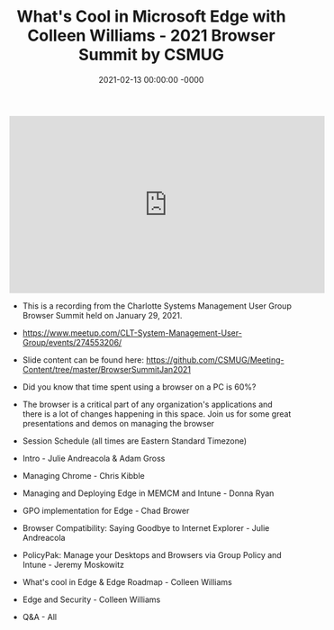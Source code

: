 ﻿---
layout: post
title: "What's Cool in Microsoft Edge with Colleen Williams - 2021 Browser Summit by CSMUG"
date: 2021-02-13 00:00:00 -0000
categories:
---

<iframe loading="lazy" width="560" height="315" src="https://www.youtube.com/embed/wEVoFCmB2WE" title="YouTube video player" frameborder="0" allow="accelerometer; autoplay; clipboard-write; encrypted-media; gyroscope; picture-in-picture" allowfullscreen></iframe>

 * This is a recording from the Charlotte Systems Management User Group Browser Summit held on January 29, 2021.

 * https://www.meetup.com/CLT-System-Management-User-Group/events/274553206/

 * Slide content can be found here: https://github.com/CSMUG/Meeting-Content/tree/master/BrowserSummitJan2021

 * Did you know that time spent using a browser on a PC is 60%?

 * The browser is a critical part of any organization's applications and there is a lot of changes happening in this space. Join us for some great presentations and demos on managing the browser

 * Session Schedule (all times are Eastern Standard Timezone)

 * Intro - Julie Andreacola & Adam Gross
 * Managing Chrome - Chris Kibble
 * Managing and Deploying Edge in MEMCM and Intune - Donna Ryan
 * GPO implementation for Edge - Chad Brower
 * Browser Compatibility: Saying Goodbye to Internet Explorer - Julie Andreacola
 * PolicyPak: Manage your Desktops and Browsers via Group Policy and Intune - Jeremy Moskowitz
 * What's cool in Edge & Edge Roadmap - Colleen Williams
 * Edge and Security - Colleen Williams
 * Q&A - All
